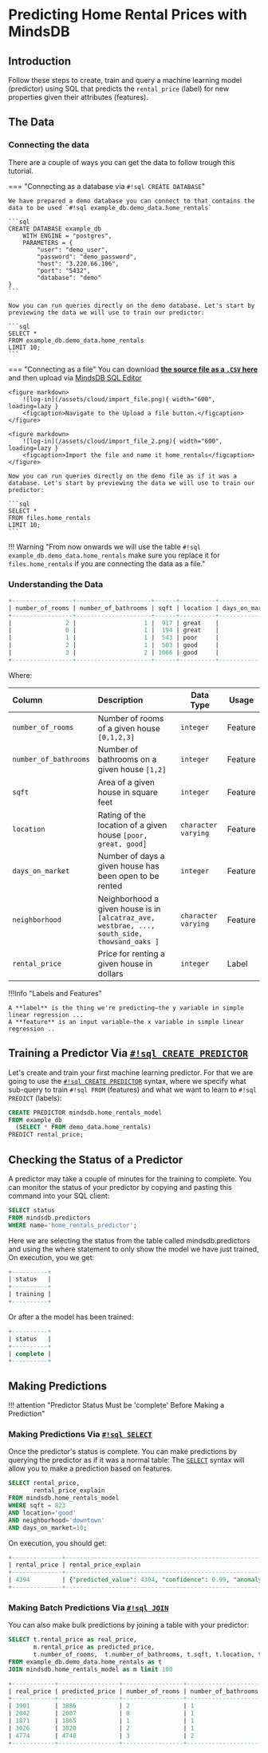 # Predicting Home Rental Prices with MindsDB

## Introduction

Follow these steps to create, train and query a machine learning model (predictor) using SQL that predicts the `rental_price` (label) for new properties given their attributes (features).

## The Data

### Connecting the data

There are a couple of ways you can get the data to follow trough this tutorial.

=== "Connecting as a database via `#!sql CREATE DATABASE`"

    We have prepared a demo database you can connect to that contains the data to be used `#!sql example_db.demo_data.home_rentals` 

    ```sql
    CREATE DATABASE example_db
        WITH ENGINE = "postgres",
        PARAMETERS = {
            "user": "demo_user",
            "password": "demo_password",
            "host": "3.220.66.106",
            "port": "5432",
            "database": "demo"
    }
    ```

    Now you can run queries directly on the demo database. Let's start by previewing the data we will use to train our predictor:

    ```sql
    SELECT * 
    FROM example_db.demo_data.home_rentals 
    LIMIT 10;
    ```

=== "Connecting as a file"
    You can download **[the source file as a `.CSV` here](https://mindsdb-test-file-dataset.s3.amazonaws.com/home_rentals.csv)** and then upload via [MindsDB SQL Editor](connect/mindsdb_editor/)

    <figure markdown> 
        ![log-in](/assets/cloud/import_file.png){ width="600", loading=lazy }
        <figcaption>Navigate to the Upload a file button.</figcaption>
    </figure>

    <figure markdown> 
        ![log-in](/assets/cloud/import_file_2.png){ width="600", loading=lazy }
        <figcaption>Import the file and name it home_rentals</figcaption>
    </figure>

    Now you can run queries directly on the demo file as if it was a database. Let's start by previewing the data we will use to train our predictor:

    ```sql
    SELECT *
    FROM files.home_rentals
    LIMIT 10;
    ```

!!! Warning "From now onwards we will use the table `#!sql example_db.demo_data.home_rentals` make sure you replace it for `files.home_rentals` if you are connecting the data as a file."

### Understanding the Data

```sql
+-----------------+---------------------+------+----------+----------------+----------------+--------------+
| number_of_rooms | number_of_bathrooms | sqft | location | days_on_market | neighborhood   | rental_price |
+-----------------+---------------------+------+----------+----------------+----------------+--------------+
|               2 |                   1 |  917 | great    |             13 | berkeley_hills |         3901 |
|               0 |                   1 |  194 | great    |             10 | berkeley_hills |         2042 |
|               1 |                   1 |  543 | poor     |             18 | westbrae       |         1871 |
|               2 |                   1 |  503 | good     |             10 | downtown       |         3026 |
|               3 |                   2 | 1066 | good     |             13 | thowsand_oaks  |         4774 |
+-----------------+---------------------+------+----------+----------------+----------------+--------------+
```

Where:

| Column                | Description                                                                                  | Data Type           | Usage   |
| :-------------------- | :------------------------------------------------------------------------------------------- | ------------------- | ------- |
| `number_of_rooms`     | Number of rooms of a given house `[0,1,2,3]`                                                 | `integer`           | Feature |
| `number_of_bathrooms` | Number of bathrooms on a given house `[1,2]`                                                 | `integer`           | Feature |
| `sqft`                | Area of a given house in square feet                                                         | `integer`           | Feature |
| `location`            | Rating of the location of a given house `[poor, great, good]`                                | `character varying` | Feature |
| `days_on_market`      | Number of days a given house has been open to be rented                                      | `integer`           | Feature |
| `neighborhood`        | Neighborhood a given house is in `[alcatraz_ave, westbrae, ..., south_side, thowsand_oaks ]` | `character varying` | Feature |
| `rental_price`        | Price for renting a given house in dollars                                                   | `integer`           | Label   |

!!!Info "Labels and Features"

    A **label** is the thing we're predicting—the y variable in simple linear regression ...
    A **feature** is an input variable—the x variable in simple linear regression ..

## Training a Predictor Via [`#!sql CREATE PREDICTOR`](/sql/create/predictor)

Let's create and train your first machine learning predictor. For that we are going to use the [`#!sql CREATE PREDICTOR`](/sql/create/predictor) syntax, where we specify what sub-query to train `#!sql FROM` (features) and what we want to learn to `#!sql PREDICT` (labels):

```sql
CREATE PREDICTOR mindsdb.home_rentals_model
FROM example_db
  (SELECT * FROM demo_data.home_rentals)
PREDICT rental_price;
```

## Checking the Status of a Predictor

A predictor may take a couple of minutes for the training to complete. You can monitor the status of your predictor by copying and pasting this command into your SQL client:

```sql
SELECT status
FROM mindsdb.predictors
WHERE name='home_rentals_predictor';
```

Here we are selecting the status from the table called mindsdb.predictors and using the where statement to only show the model we have just trained, On execution, you we get:

```sql
+----------+
| status   |
+----------+
| training |
+----------+
```

Or after a the model has been trained:

```sql
+----------+
| status   |
+----------+
| complete |
+----------+
```

## Making Predictions

!!! attention "Predictor Status Must be 'complete' Before Making a Prediction"

### Making Predictions Via [`#!sql SELECT`](/sql/api/select)

Once the predictor's status is complete. You can make predictions by querying the predictor as if it was a normal table:
The [`SELECT`](/sql/api/select/) syntax will allow you to make a prediction based on features.

```sql
SELECT rental_price,
       rental_price_explain
FROM mindsdb.home_rentals_model
WHERE sqft = 823
AND location='good'
AND neighborhood='downtown'
AND days_on_market=10;
```

On execution, you should get:

```sql
+--------------+-----------------------------------------------------------------------------------------------------------------------------------------------+
| rental_price | rental_price_explain                                                                                                                          |
+--------------+-----------------------------------------------------------------------------------------------------------------------------------------------+
| 4394         | {"predicted_value": 4394, "confidence": 0.99, "anomaly": null, "truth": null, "confidence_lower_bound": 4313, "confidence_upper_bound": 4475} |
+--------------+-----------------------------------------------------------------------------------------------------------------------------------------------+
```

### Making Batch Predictions Via [`#!sql JOIN`](/sql/api/join)

You can also make bulk predictions by joining a table with your predictor:

```sql
SELECT t.rental_price as real_price, 
       m.rental_price as predicted_price,
       t.number_of_rooms,  t.number_of_bathrooms, t.sqft, t.location, t.days_on_market 
FROM example_db.demo_data.home_rentals as t 
JOIN mindsdb.home_rentals_model as m limit 100
```

```sql
+------------+-----------------+-----------------+---------------------+------+----------+----------------+
| real_price | predicted_price | number_of_rooms | number_of_bathrooms | sqft | location | days_on_market |
+------------+-----------------+-----------------+---------------------+------+----------+----------------+
| 3901       | 3886            | 2               | 1                   | 917  | great    | 13             |
| 2042       | 2007            | 0               | 1                   | 194  | great    | 10             |
| 1871       | 1865            | 1               | 1                   | 543  | poor     | 18             |
| 3026       | 3020            | 2               | 1                   | 503  | good     | 10             |
| 4774       | 4748            | 3               | 2                   | 1066 | good     | 13             |
+------------+-----------------+-----------------+---------------------+------+----------+----------------+
```
